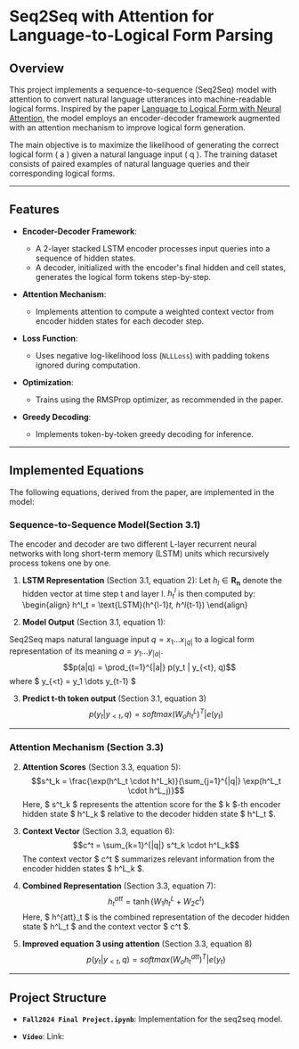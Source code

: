 # **Seq2Seq with Attention for Language-to-Logical Form Parsing**

## **Overview**
This project implements a sequence-to-sequence (Seq2Seq) model with attention to convert natural language utterances into machine-readable logical forms. Inspired by the paper [Language to Logical Form with Neural Attention](https://aclanthology.org/P16-1004.pdf), the model employs an encoder-decoder framework augmented with an attention mechanism to improve logical form generation.

The main objective is to maximize the likelihood of generating the correct logical form \( a \) given a natural language input \( q \). The training dataset consists of paired examples of natural language queries and their corresponding logical forms.

---

## **Features**
- **Encoder-Decoder Framework**:
  - A 2-layer stacked LSTM encoder processes input queries into a sequence of hidden states.
  - A decoder, initialized with the encoder's final hidden and cell states, generates the logical form tokens step-by-step.
  
- **Attention Mechanism**:
  - Implements attention to compute a weighted context vector from encoder hidden states for each decoder step.

- **Loss Function**:
  - Uses negative log-likelihood loss (`NLLLoss`) with padding tokens ignored during computation.

- **Optimization**:
  - Trains using the RMSProp optimizer, as recommended in the paper.

- **Greedy Decoding**:
  - Implements token-by-token greedy decoding for inference.

---

## **Implemented Equations**
The following equations, derived from the paper, are implemented in the model:


### Sequence-to-Sequence Model(Section 3.1)

The encoder and decoder are two different L-layer recurrent neural
networks with long short-term memory (LSTM) units which recursively process tokens one by one.

1. **LSTM Representation** (Section 3.1, equation 2):
   Let $h_l∈ \mathbf{R_n}$ denote the hidden vector at time step t and layer l. $h^l_t$ is then computed by:
    \begin{align}
   h^l_t = \text{LSTM}(h^{l-1}_t, h^l_{t-1})
    \end{align}
   


2. **Model Output** (Section 3.1, equation 1):

  Seq2Seq maps natural language input $q = x_1 \dots x_{|q|}$ to a logical form representation of its meaning $a = y_1 \dots y_{|a|}$.
   $$p(a|q) = \prod_{t=1}^{|a|} p(y_t | y_{<t}, q)$$
   where $ y_{<t} = y_1 \dots y_{t-1} $

3. **Predict t-th token output** (Section 3.1, equation 3)
$$ p (y_t|y_{<t}, q) = softmax(W_oh^L_t)^T|e(y_t)$$
---

### Attention Mechanism (Section 3.3)
2. **Attention Scores** (Section 3.3, equation 5):
   $$s^t_k = \frac{\exp(h^L_t \cdot h^L_k)}{\sum_{j=1}^{|q|} \exp(h^L_t \cdot h^L_j)}$$
   Here, $ s^t_k $ represents the attention score for the $ k $-th encoder hidden state $ h^L_k $ relative to the decoder hidden state $ h^L_t $.

3. **Context Vector** (Section 3.3, equation 6):
   $$c^t = \sum_{k=1}^{|q|} s^t_k \cdot h^L_k$$
   The context vector $ c^t $ summarizes relevant information from the encoder hidden states $ h^L_k $.

4. **Combined Representation** (Section 3.3, equation 7):
   $$h^{att}_t = \tanh(W_1 h^L_t + W_2 c^t)$$
   Here, $ h^{att}_t $ is the combined representation of the decoder hidden state $ h^L_t $ and the context vector $ c^t $.

5. **Improved equation 3 using attention** (Section 3.3, equation 8)
$$p (y_t|y_{<t}, q) = softmax(W_oh^{att}_t)^T|e(y_t)$$

---

## **Project Structure**
- **`Fall2024 Final Project.ipynb`**:
  Implementation for the seq2seq model.

- **`Video`**:
  Link: 
  

  
